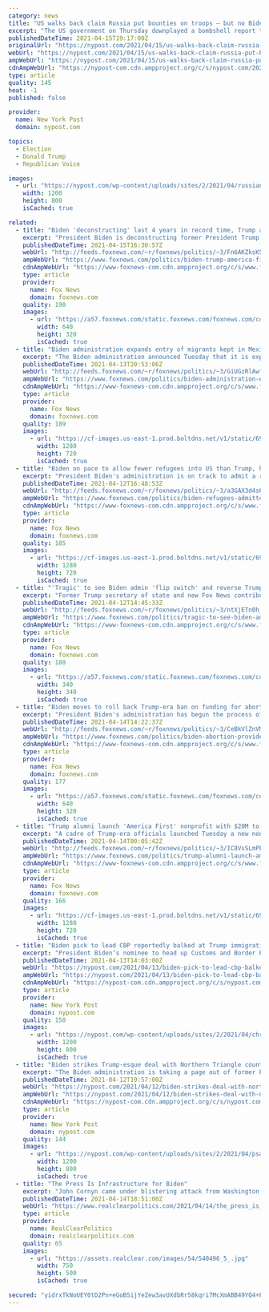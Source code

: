 ```yaml
---
category: news
title: "US walks back claim Russia put bounties on troops — but no Biden apology to Trump"
excerpt: "The US government on Thursday downplayed a bombshell report that Russia may have placed bounties on US troops in Afghanistan — but White House press secretary Jen Psaki dodged questions about"
publishedDateTime: 2021-04-15T19:17:00Z
originalUrl: "https://nypost.com/2021/04/15/us-walks-back-claim-russia-put-bounties-on-troops/"
webUrl: "https://nypost.com/2021/04/15/us-walks-back-claim-russia-put-bounties-on-troops/"
ampWebUrl: "https://nypost.com/2021/04/15/us-walks-back-claim-russia-put-bounties-on-troops/amp/"
cdnAmpWebUrl: "https://nypost-com.cdn.ampproject.org/c/s/nypost.com/2021/04/15/us-walks-back-claim-russia-put-bounties-on-troops/amp/"
type: article
quality: 145
heat: -1
published: false

provider:
  name: New York Post
  domain: nypost.com

topics:
  - Election
  - Donald Trump
  - Republican Voice

images:
  - url: "https://nypost.com/wp-content/uploads/sites/2/2021/04/russian-afghan-bounties-hp.jpg?quality=90&strip=all&w=1200"
    width: 1200
    height: 800
    isCached: true

related:
  - title: "Biden 'deconstructing' last 4 years in record time, Trump alumni say"
    excerpt: "President Biden is deconstructing former President Trump's policies at breakneck speed, the president of America First Policy Institute told Fox News."
    publishedDateTime: 2021-04-15T16:30:57Z
    webUrl: "http://feeds.foxnews.com/~r/foxnews/politics/~3/Fn6AKZksK54/biden-trump-america-first-policy-institute-brooke-rollins"
    ampWebUrl: "https://www.foxnews.com/politics/biden-trump-america-first-policy-institute-brooke-rollins.amp"
    cdnAmpWebUrl: "https://www-foxnews-com.cdn.ampproject.org/c/s/www.foxnews.com/politics/biden-trump-america-first-policy-institute-brooke-rollins.amp"
    type: article
    provider:
      name: Fox News
      domain: foxnews.com
    quality: 190
    images:
      - url: "https://a57.foxnews.com/static.foxnews.com/foxnews.com/content/uploads/2018/09/640/320/rtsu2ii.jpg?ve=1&tl=1"
        width: 640
        height: 320
        isCached: true
  - title: "Biden administration expands entry of migrants kept in Mexico under Trump"
    excerpt: "The Biden administration announced Tuesday that it is expanding the entry of migrants into the U.S. who had been kept in Mexico as part of the Trump-era Migrant Protection Protocol (MPP) – even as migrants continue to surge toward the border in record numbers."
    publishedDateTime: 2021-04-13T20:53:06Z
    webUrl: "http://feeds.foxnews.com/~r/foxnews/politics/~3/GiUGzRlAwfA/biden-administration-expands-entry-migrants-kept-mexico-under-trump"
    ampWebUrl: "https://www.foxnews.com/politics/biden-administration-expands-entry-migrants-kept-mexico-under-trump.amp"
    cdnAmpWebUrl: "https://www-foxnews-com.cdn.ampproject.org/c/s/www.foxnews.com/politics/biden-administration-expands-entry-migrants-kept-mexico-under-trump.amp"
    type: article
    provider:
      name: Fox News
      domain: foxnews.com
    quality: 189
    images:
      - url: "https://cf-images.us-east-1.prod.boltdns.net/v1/static/694940094001/957280e9-87e8-4078-8fd9-44d22936d4ed/0e00f1bb-477e-4226-b3ed-4d7e3ef5fcfb/1280x720/match/image.jpg"
        width: 1280
        height: 720
        isCached: true
  - title: "Biden on pace to allow fewer refugees into US than Trump, humanitarian group says"
    excerpt: "President Biden's administration is on track to admit a record low number of refugees into the United States, according to a report by the International Rescue Committee."
    publishedDateTime: 2021-04-12T16:48:53Z
    webUrl: "http://feeds.foxnews.com/~r/foxnews/politics/~3/a3GAX3d4s60/biden-refugees-admitted-trump-comparison-humanitarian-group"
    ampWebUrl: "https://www.foxnews.com/politics/biden-refugees-admitted-trump-comparison-humanitarian-group.amp"
    cdnAmpWebUrl: "https://www-foxnews-com.cdn.ampproject.org/c/s/www.foxnews.com/politics/biden-refugees-admitted-trump-comparison-humanitarian-group.amp"
    type: article
    provider:
      name: Fox News
      domain: foxnews.com
    quality: 185
    images:
      - url: "https://cf-images.us-east-1.prod.boltdns.net/v1/static/694940094001/9e63c96c-1b17-4d3b-b75f-1b419f4c56cd/d5527c0b-a96e-4bc2-a46b-26416e13e295/1280x720/match/image.jpg"
        width: 1280
        height: 720
        isCached: true
  - title: "'Tragic' to see Biden admin 'flip switch' and reverse Trump policies at border: Mike Pompeo"
    excerpt: "Former Trump secretary of state and new Fox News contributor Mike Pompeo speaks out on the crisis at the southern border on 'Fox & Friends.'"
    publishedDateTime: 2021-04-12T14:45:33Z
    webUrl: "http://feeds.foxnews.com/~r/foxnews/politics/~3/ntXjETn0h_U/tragic-to-see-biden-admin-reverse-trump-policies-at-border-pompeo"
    ampWebUrl: "https://www.foxnews.com/politics/tragic-to-see-biden-admin-reverse-trump-policies-at-border-pompeo.amp"
    cdnAmpWebUrl: "https://www-foxnews-com.cdn.ampproject.org/c/s/www.foxnews.com/politics/tragic-to-see-biden-admin-reverse-trump-policies-at-border-pompeo.amp"
    type: article
    provider:
      name: Fox News
      domain: foxnews.com
    quality: 180
    images:
      - url: "https://a57.foxnews.com/static.foxnews.com/foxnews.com/content/uploads/2018/09/340/340/fox-news.jpg?ve=1&tl=1"
        width: 340
        height: 340
        isCached: true
  - title: "Biden moves to roll back Trump-era ban on funding for abortion providers like Planned Parenthood"
    excerpt: "President Biden's administration has begun the process of restoring family planning grants to abortion providers like Planned Parenthood Federation of America (PPFA), which forfeited millions of dollars in response to Trump-era restrictions on family planning grants."
    publishedDateTime: 2021-04-14T14:22:37Z
    webUrl: "http://feeds.foxnews.com/~r/foxnews/politics/~3/CeBkVlZnVMI/biden-abortion-provider-funding-trump-ban-rollback"
    ampWebUrl: "https://www.foxnews.com/politics/biden-abortion-provider-funding-trump-ban-rollback.amp"
    cdnAmpWebUrl: "https://www-foxnews-com.cdn.ampproject.org/c/s/www.foxnews.com/politics/biden-abortion-provider-funding-trump-ban-rollback.amp"
    type: article
    provider:
      name: Fox News
      domain: foxnews.com
    quality: 177
    images:
      - url: "https://a57.foxnews.com/static.foxnews.com/foxnews.com/content/uploads/2021/04/640/320/Joe-Biden-Abortion-Referral-Planned-Parenthood-AP.jpg?ve=1&tl=1"
        width: 640
        height: 320
        isCached: true
  - title: "Trump alumni launch 'America First' nonprofit with $20M to promote populist conservatism"
    excerpt: "A cadre of Trump-era officials launched Tuesday a new nonprofit group called the America First Policy Institute, with a mission of boosting a populist agenda similar to that of former President Trump."
    publishedDateTime: 2021-04-14T00:05:42Z
    webUrl: "http://feeds.foxnews.com/~r/foxnews/politics/~3/IC8VsSLmPEY/trump-alumni-launch-america-first-policy"
    ampWebUrl: "https://www.foxnews.com/politics/trump-alumni-launch-america-first-policy.amp"
    cdnAmpWebUrl: "https://www-foxnews-com.cdn.ampproject.org/c/s/www.foxnews.com/politics/trump-alumni-launch-america-first-policy.amp"
    type: article
    provider:
      name: Fox News
      domain: foxnews.com
    quality: 166
    images:
      - url: "https://cf-images.us-east-1.prod.boltdns.net/v1/static/694940094001/e03dcb35-9610-4403-b1bb-58ab8180424f/9278f5e9-05d5-412b-97b8-08b9d15b4642/1280x720/match/image.jpg"
        width: 1280
        height: 720
        isCached: true
  - title: "Biden pick to lead CBP reportedly balked at Trump immigration policies"
    excerpt: "President Biden’s nominee to head up Customs and Border Protection has backed Black Lives Matter, defended sanctuary cities and pushed back at Trump administration orders to round up and"
    publishedDateTime: 2021-04-13T14:03:00Z
    webUrl: "https://nypost.com/2021/04/13/biden-pick-to-lead-cbp-balked-at-trump-immigration-policies-report/"
    ampWebUrl: "https://nypost.com/2021/04/13/biden-pick-to-lead-cbp-balked-at-trump-immigration-policies-report/amp/"
    cdnAmpWebUrl: "https://nypost-com.cdn.ampproject.org/c/s/nypost.com/2021/04/13/biden-pick-to-lead-cbp-balked-at-trump-immigration-policies-report/amp/"
    type: article
    provider:
      name: New York Post
      domain: nypost.com
    quality: 150
    images:
      - url: "https://nypost.com/wp-content/uploads/sites/2/2021/04/chris-magnus.jpg?quality=90&strip=all&w=1200"
        width: 1200
        height: 800
        isCached: true
  - title: "Biden strikes Trump-esque deal with Northern Triangle countries amid migrant surge"
    excerpt: "The Biden administration is taking a page out of former President Donald Trump’s book, striking an agreement with the Northern Triangle countries to militarize their borders in an effort to curb ..."
    publishedDateTime: 2021-04-12T19:57:00Z
    webUrl: "https://nypost.com/2021/04/12/biden-strikes-deal-with-northern-triangle-countries/"
    ampWebUrl: "https://nypost.com/2021/04/12/biden-strikes-deal-with-northern-triangle-countries/amp/"
    cdnAmpWebUrl: "https://nypost-com.cdn.ampproject.org/c/s/nypost.com/2021/04/12/biden-strikes-deal-with-northern-triangle-countries/amp/"
    type: article
    provider:
      name: New York Post
      domain: nypost.com
    quality: 144
    images:
      - url: "https://nypost.com/wp-content/uploads/sites/2/2021/04/psaki-border-northern-triangle-02.jpg?quality=90&strip=all&w=1200"
        width: 1200
        height: 800
        isCached: true
  - title: "The Press Is Infrastructure for Biden"
    excerpt: "John Cornyn came under blistering attack from Washington Post scribe Aaron Blake for having wondered whether President Joe Biden is really in charge, since he's kept an extremely low profile with the press."
    publishedDateTime: 2021-04-14T18:51:00Z
    webUrl: "https://www.realclearpolitics.com/2021/04/14/the_press_is_infrastructure_for_biden_540485.html"
    type: article
    provider:
      name: RealClearPolitics
      domain: realclearpolitics.com
    quality: 65
    images:
      - url: "https://assets.realclear.com/images/54/540496_5_.jpg"
        width: 750
        height: 500
        isCached: true

secured: "yidrxTkNoUEY0tD2Pn+eGoBSijYeZew3avUXdbRr58kqri7McXmABB49YQ4+Fy+vUBPOG4UzuDZ8YlonsL4klkmRkgoYZe+qdUed5X5vD6cfzxOH8iEtli33XBZBByYlCc6gAGK5PyXJg6j+Pk674CYrYLpdfubngEAF5UtsrauAR6sM9so6uNVEcEwFl6xFDZ1PmIQso7vtX2uEGudZA56IKu8CRGypNV6cUa5W3dS6qDY8A3XapfYosU5QtKlAQ5xA3ENd6klaGAvKHbSZLEKV8hA81XTGrxISqu50koABBdxkzaIt0ObEOlvMGe/DqiENmK607FJFA5cQib4WrrsM9tW7yNhG+/+nFbJwIhU=;i8TNMRJy0NsVIFr3IZ8byg=="
---
```


